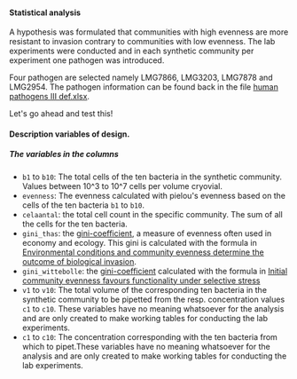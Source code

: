 #### Statistical analysis

A hypothesis was formulated that communities with high evenness are more resistant to invasion contrary to communities with low evenness. The lab experiments were conducted and in each synthetic community per experiment one pathogen was introduced. 

Four pathogen are selected namely LMG7866, LMG3203, LMG7878 and LMG2954. The pathogen information can be found back in the file [human pathogens III def.xlsx](../Pathogenlist). 

Let's go ahead and test this!

#### Description variables of design.

##### The variables in the columns
* ```b1``` to ```b10```: The total cells of the ten bacteria in the synthetic community. Values between 10^3 to 10^7 cells per volume cryovial. 
* ```evenness```: The evenness calculated with pielou's evenness based on the cells of the ten bacteria ```b1``` to ```b10```. 
* ```celaantal```: the total cell count in the specific community. The sum of all the cells for the ten bacteria. 
* ```gini_thas```:  the [gini-coefficient](https://en.wikipedia.org/wiki/Gini_coefficient), a measure of evenness often used in economy and ecology. This gini is calculated with the formula in [Environmental conditions and community evenness determine the outcome of biological invasion](http://www.nature.com/ncomms/journal/v4/n1/full/ncomms2392.html).
* ```gini_wittebolle```: the [gini-coefficient](https://en.wikipedia.org/wiki/Gini_coefficient) calculated with the formula in [Initial community evenness favours functionality under selective stress](users.ugent.be/~wverstra/research/Labmet%20publicatie%20922%20Wittebolle%20...%20Nature%20458,%20623-626.pdf)
* ```v1``` to ```v10```: The total volume of the corresponding ten bacteria in the synthetic community to be pipetted from the resp. concentration values ```c1``` to ```c10```. These variables have no meaning whatsoever for the analysis and are only created to make working tables for conducting the lab experiments. 
* ```c1``` to ```c10```: The concentration corresponding with the ten bacteria from which to pipet.These variables have no meaning whatsoever for the analysis and are only created to make working tables for conducting the lab experiments.
